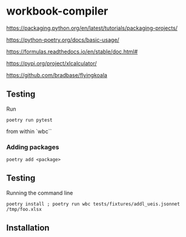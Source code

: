 # workbook-compiler

https://packaging.python.org/en/latest/tutorials/packaging-projects/

https://python-poetry.org/docs/basic-usage/

https://formulas.readthedocs.io/en/stable/doc.html#

https://pypi.org/project/xlcalculator/

https://github.com/bradbase/flyingkoala

## Testing

Run

```
poetry run pytest
```

from within `wbc``

### Adding packages

```
poetry add <package>
```


## Testing

Running the command line

```
poetry install ; poetry run wbc tests/fixtures/addl_ueis.jsonnet /tmp/foo.xlsx
```


## Installation
